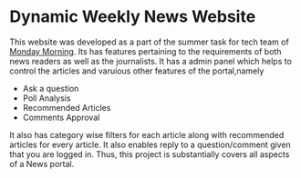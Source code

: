 # Dynamic Weekly News Website
This website was developed as a part of the summer task for tech team of [Monday Morning](https://mondaymorning.nitrkl.ac.in/).
Its has features pertaining to the requirements of both news readers as well as the journalists.
It has a admin panel which helps to control the articles and varuious other features of the portal,namely

- Ask a question
- Poll Analysis
- Recommended Articles
- Comments Approval

It also has category wise filters for each article along with recommended articles for every article.
It also enables reply to a question/comment given that you are logged in.
Thus, this project is substantially covers all aspects of a News portal.
